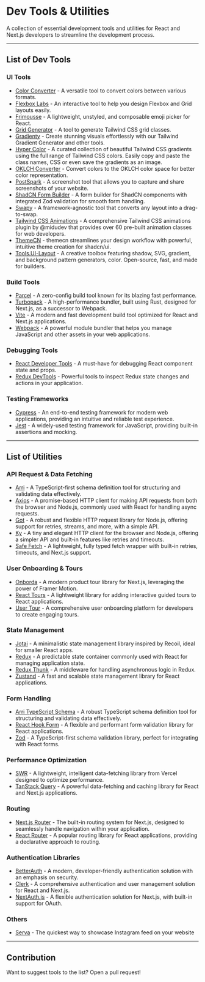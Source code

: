 # Dev Tools & Utilities

A collection of essential development tools and utilities for React and Next.js developers to streamline the development process.

---

## List of Dev Tools

### UI Tools
- [Color Converter](https://divmagic.com/tools/color-converter) - A versatile tool to convert colors between various formats.  
- [Flexbox Labs](https://flexboxlabs.netlify.app/) - An interactive tool to help you design Flexbox and Grid layouts easily.
- [Frimousse](https://frimousse.liveblocks.io/) - A lightweight, unstyled, and composable emoji picker for React. 
- [Grid Generator](https://www.tailwindgen.com/) - A tool to generate Tailwind CSS grid classes.
- [Gradienty](https://gradienty.codes/) - Create stunning visuals effortlessly with our Tailwind Gradient Generator and other tools.
- [Hyper Color](https://hypercolor.dev/) - A curated collection of beautiful Tailwind CSS gradients using the full range of Tailwind CSS colors. Easily copy and paste the class names, CSS or even save the gradients as an image. 
- [OKLCH Converter](https://oklch.com/) - Convert colors to the OKLCH color space for better color representation.  
- [PostSpark](https://postspark.app/screenshot) - A screenshot tool that allows you to capture and share screenshots of your website.  
- [ShadCN Form Builder](https://www.shadcn-form.com/playground) - A form builder for ShadCN components with integrated Zod validation for smooth form handling.  
- [Swapy](https://swapy.tahazsh.com/) - A framework-agnostic tool that converts any layout into a drag-to-swap.
- [Tailwind CSS Animations](https://tailwindcss-animations.vercel.app) - A comprehensive Tailwind CSS animations plugin by @midudev that provides over 60 pre-built animation classes for web developers.
- [ThemeCN](https://themecn.dev/) - themecn streamlines your design workflow with powerful, intuitive theme creation for shadcn/ui. 
- [Tools.UI-Layout](https://tools.ui-layouts.com/) - A creative toolbox featuring shadow, SVG, gradient, and background pattern generators, color. Open-source, fast, and made for builders.

### Build Tools
- [Parcel](https://parceljs.org/) - A zero-config build tool known for its blazing fast performance.  
- [Turbopack](https://turbo.build/pack) - A high-performance bundler, built using Rust, designed for Next.js, as a successor to Webpack.  
- [Vite](https://vitejs.dev/) - A modern and fast development build tool optimized for React and Next.js applications.  
- [Webpack](https://webpack.js.org/) - A powerful module bundler that helps you manage JavaScript and other assets in your web applications.

### Debugging Tools
- [React Developer Tools](https://react.dev/learn/react-developer-tools) - A must-have for debugging React component state and props.
- [Redux DevTools](https://github.com/reduxjs/redux-devtools) - Powerful tools to inspect Redux state changes and actions in your application.

### Testing Frameworks
- [Cypress](https://www.cypress.io/) - An end-to-end testing framework for modern web applications, providing an intuitive and reliable test experience.
- [Jest](https://jestjs.io/) - A widely-used testing framework for JavaScript, providing built-in assertions and mocking.
  
---

## List of Utilities

### API Request & Data Fetching
- [Arri](https://github.com/modiimedia/arri) - A TypeScript-first schema definition tool for structuring and validating data effectively.
- [Axios](https://axios-http.com/) - A promise-based HTTP client for making API requests from both the browser and Node.js, commonly used with React for handling async requests.
- [Got](https://github.com/sindresorhus/got) - A robust and flexible HTTP request library for Node.js, offering support for retries, streams, and more, with a simple API.
- [Ky](https://github.com/sindresorhus/ky) - A tiny and elegant HTTP client for the browser and Node.js, offering a simpler API and built-in features like retries and timeouts.
- [Safe Fetch](https://github.com/Bharathi4real/safe-fetch/) - A lightweight, fully typed fetch wrapper with built-in retries, timeouts, and Next.js support. 


### User Onboarding & Tours
- [Onborda](https://www.onborda.dev/) - A modern product tour library for Next.js, leveraging the power of Framer Motion.
- [React Tours](https://docs.react.tours/quickstart) - A lightweight library for adding interactive guided tours to React applications.
- [User Tour](https://www.usertour.io/) - A comprehensive user onboarding platform for developers to create engaging tours.

### State Management
- [Jotai](https://jotai.org/) - A minimalistic state management library inspired by Recoil, ideal for smaller React apps.
- [Redux](https://redux.js.org/) - A predictable state container commonly used with React for managing application state.
- [Redux Thunk](https://redux.js.org/usage/writing-logic-thunks) - A middleware for handling asynchronous logic in Redux.
- [Zustand](https://zustand-demo.pmnd.rs/) - A fast and scalable state management library for React applications.

### Form Handling
- [Arri TypeScript Schema](https://github.com/modiimedia/arri/blob/master/languages/ts/ts-schema/README.md) - A robust TypeScript schema definition tool for structuring and validating data effectively.
- [React Hook Form](https://react-hook-form.com/) - A flexible and performant form validation library for React applications.
- [Zod](https://zod.dev/) - A TypeScript-first schema validation library, perfect for integrating with React forms.

### Performance Optimization
- [SWR](https://swr.vercel.app/) - A lightweight, intelligent data-fetching library from Vercel designed to optimize performance.
- [TanStack Query](https://tanstack.com/query/latest) - A powerful data-fetching and caching library for React and Next.js applications.

### Routing
- [Next.js Router](https://nextjs.org/docs/routing/introduction) - The built-in routing system for Next.js, designed to seamlessly handle navigation within your application.
- [React Router](https://reactrouter.com/) - A popular routing library for React applications, providing a declarative approach to routing.

### Authentication Libraries
- [BetterAuth](https://www.better-auth.com/) - A modern, developer-friendly authentication solution with an emphasis on security.
- [Clerk](https://clerk.com/) - A comprehensive authentication and user management solution for React and Next.js.
- [NextAuth.js](https://next-auth.js.org/) - A flexible authentication solution for Next.js, with built-in support for OAuth.


### Others

- [Serva](https://getserva.com/) - The quickest way to showcase Instagram feed on your website
  
---

## Contribution
Want to suggest tools to the list? Open a pull request!

